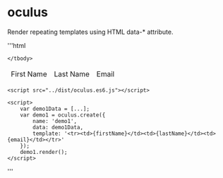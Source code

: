 # oculus
Render repeating templates using HTML data-* attribute.

'''html

<table>
    <thead>
        <tr>
            <td>First Name</td>
            <td>Last Name</td>
            <td>Email</td>
        </tr>
    </thead>
    <tbody data-oculus="demo1">

    </tbody>
</table>


    <script src="../dist/oculus.es6.js"></script>

    <script>
        var demo1Data = [...];
        var demo1 = oculus.create({
            name: 'demo1',
            data: demo1Data,
            template: '<tr><td>{firstName}</td><td>{lastName}</td><td>{email}</td></tr>'
        });
        demo1.render();
    </script>

'''